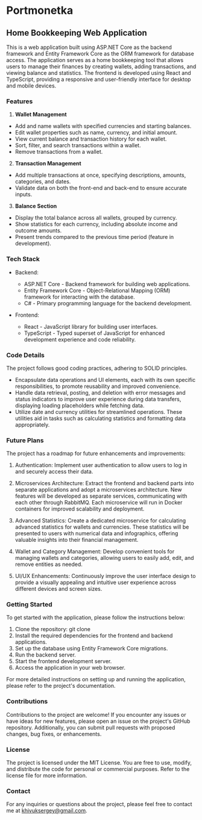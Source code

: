 # Portmonetka

## Home Bookkeeping Web Application

This is a web application built using ASP.NET Core as the backend framework and Entity Framework Core as the ORM framework for database access. The application serves as a home bookkeeping tool that allows users to manage their finances by creating wallets, adding transactions, and viewing balance and statistics. The frontend is developed using React and TypeScript, providing a responsive and user-friendly interface for desktop and mobile devices.

### Features
1. **Wallet Management**

* Add and name wallets with specified currencies and starting balances.
* Edit wallet properties such as name, currency, and initial amount.
* View current balance and transaction history for each wallet.
* Sort, filter, and search transactions within a wallet.
* Remove transactions from a wallet.

2. **Transaction Management**

* Add multiple transactions at once, specifying descriptions, amounts, categories, and dates.
* Validate data on both the front-end and back-end to ensure accurate inputs.

3. **Balance Section**

* Display the total balance across all wallets, grouped by currency.
* Show statistics for each currency, including absolute income and outcome amounts.
* Present trends compared to the previous time period (feature in development).

### Tech Stack

* Backend:
    * ASP.NET Core - Backend framework for building web applications.
    * Entity Framework Core - Object-Relational Mapping (ORM) framework for interacting with the database.
    * C# - Primary programming language for the backend development.
  
* Frontend:
    * React - JavaScript library for building user interfaces.
    * TypeScript - Typed superset of JavaScript for enhanced development experience and code reliability.


### Code Details

The project follows good coding practices, adhering to SOLID principles.
* Encapsulate data operations and UI elements, each with its own specific responsibilities, to promote reusability and improved convenience.
* Handle data retrieval, posting, and deletion with error messages and status indicators to improve user experience during data transfers, displaying loading placeholders while fetching data.
* Utilize date and currency utilities for streamlined operations. These utilities aid in tasks such as calculating statistics and formatting data appropriately.

### Future Plans
The project has a roadmap for future enhancements and improvements:

1. Authentication: Implement user authentication to allow users to log in and securely access their data.

2. Microservices Architecture: Extract the frontend and backend parts into separate applications and adopt a microservices architecture. New features will be developed as separate services, communicating with each other through RabbitMQ. Each microservice will run in Docker containers for improved scalability and deployment.

3. Advanced Statistics: Create a dedicated microservice for calculating advanced statistics for wallets and currencies. These statistics will be presented to users with numerical data and infographics, offering valuable insights into their financial management.

4. Wallet and Category Management: Develop convenient tools for managing wallets and categories, allowing users to easily add, edit, and remove entities as needed.

5. UI/UX Enhancements: Continuously improve the user interface design to provide a visually appealing and intuitive user experience across different devices and screen sizes.

### Getting Started

To get started with the application, please follow the instructions below:

1. Clone the repository: git clone <repository-url>
2. Install the required dependencies for the frontend and backend applications.
3. Set up the database using Entity Framework Core migrations.
4. Run the backend server.
5. Start the frontend development server.
6. Access the application in your web browser.

For more detailed instructions on setting up and running the application, please refer to the project's documentation.

### Contributions

Contributions to the project are welcome! If you encounter any issues or have ideas for new features, please open an issue on the project's GitHub repository. Additionally, you can submit pull requests with proposed changes, bug fixes, or enhancements.

### License
The project is licensed under the MIT License. You are free to use, modify, and distribute the code for personal or commercial purposes. Refer to the license file for more information.

### Contact
For any inquiries or questions about the project, please feel free to contact me at khivuksergey@gmail.com.
